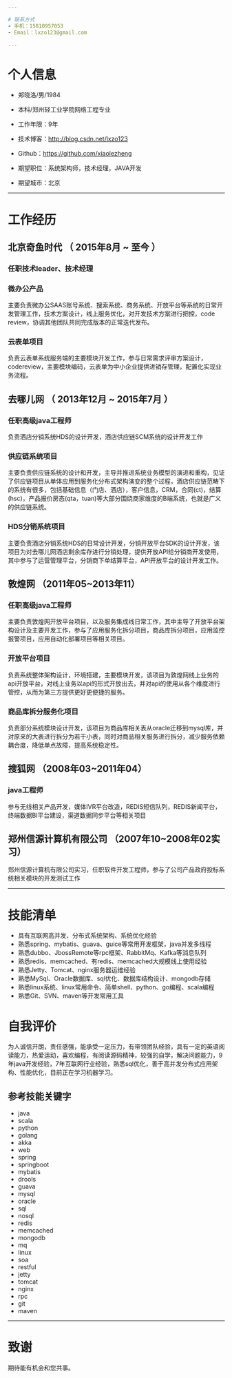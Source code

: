 ```yaml
---

# 联系方式
- 手机：15810957053
- Email：lxzo123@gmail.com 

---
```


# 个人信息

 - 郑晓洛/男/1984 
 - 本科/郑州轻工业学院网络工程专业 
 - 工作年限：9年
 - 技术博客：http://blog.csdn.net/lxzo123
 - Github：https://github.com/xiaolezheng

 - 期望职位：系统架构师，技术经理，JAVA开发
 - 期望城市：北京

---

# 工作经历

## 北京奇鱼时代 （ 2015年8月 ~ 至今 ）
### 任职技术leader、技术经理
### 微办公产品
主要负责微办公SAAS账号系统、搜索系统、商务系统、开放平台等系统的日常开发管理工作，技术方案设计，线上服务优化，对开发技术方案进行把控，code review，协调其他团队共同完成版本的正常迭代发布。

### 云表单项目 
负责云表单系统服务端的主要模块开发工作，参与日常需求评审方案设计，codereview，主要模块编码，云表单为中小企业提供进销存管理，配置化实现业务流程。

## 去哪儿网 （ 2013年12月 ~ 2015年7月 ）
### 任职高级java工程师
负责酒店分销系统HDS的设计开发，酒店供应链SCM系统的设计开发工作

### 供应链系统项目 
主要负责供应链系统的设计和开发，主导并推进系统业务模型的演进和重构，见证了供应链项目从单体应用到服务化分布式架构演变的整个过程，酒店供应链范畴下的系统有很多，包括基础信息（门店、酒店），客户信息，CRM，合同(ct)，结算(hsc)，产品报价房态(qta，tuan)等大部分围绕商家维度的B端系统，也就是广义的供应链系统。

### HDS分销系统项目 
主要负责酒店分销系统HDS的日常设计开发，分销开放平台SDK的设计开发，该项目为对去哪儿网酒店剩余库存进行分销处理，提供开放API给分销商开发使用，其中参与了运营管理平台，分销商下单结算平台，API开放平台的设计开发工作。

## 敦煌网 （2011年05~2013年11）
### 任职高级java工程师 
主要负责敦煌网开放平台项目，以及服务集成线日常工作，其中主导了开放平台架构设计及主要开发工作，参与了应用服务化拆分项目，商品库拆分项目，应用监控报警项目，应用自动化部署项目等相关项目。

### 开放平台项目
负责系统整体架构设计，环境搭建，主要模块开发，该项目为敦煌网线上业务的api开放平台，对线上业务以api的形式开放出去，并对api的使用从各个维度进行管控，从而为第三方提供更好更便捷的服务。

### 商品库拆分服务化项目
负责部分系统模块设计开发，该项目为商品库相关表从oracle迁移到mysql库，并对原来的大表进行拆分为若干小表，同时对商品相关服务进行拆分，减少服务依赖耦合度，降低单点故障，提高系统稳定性。

## 搜狐网 （2008年03~2011年04）
### java工程师
参与无线相关产品开发，媒体IVR平台改造，REDIS短信队列，REDIS新闻平台，终端数据BI平台建设，渠道数据同步平台等相关项目

## 郑州信源计算机有限公司 （2007年10~2008年02实习）
郑州信源计算机有限公司实习，任职软件开发工程师，参与了公司产品政府投标系统相关模块的开发测试工作

---

# 技能清单

- 具有互联网高并发、分布式系统架构、系统优化经验
- 熟悉spring、mybatis、guava、guice等常用开发框架，java并发多线程
- 熟悉dubbo、JbossRemote等rpc框架、RabbitMq、Kafka等消息队列
- 熟悉redis、memcached、有redis、memcached大规模线上使用经验
- 熟悉Jetty、Tomcat、nginx服务器运维经验
- 熟悉MySql、Oracle数据库、sql优化、数据库结构设计、mongodb存储
- 熟悉linux系统、linux常用命令、简单shell、python、go编程、scala编程
- 熟悉Git、SVN、maven等开发常用工具

# 自我评价

为人诚信开朗，责任感强，能承受一定压力，有带领团队经验，具有一定的英语阅读能力，热爱运动，喜欢编程，有阅读源码精神，较强的自学，解决问题能力，9年java开发经验，7年互联网行业经验，熟悉sql优化，善于高并发分布式应用架构、性能优化，目前正在学习机器学习。

## 参考技能关键字

- java
- scala
- python
- golang
- akka
- web
- spring
- springboot
- mybatis
- drools
- guava
- mysql
- oracle
- sql
- nosql
- redis
- memcached
- mongodb
- mq
- linux
- soa
- restful
- jetty
- tomcat
- nginx
- rpc
- git
- maven

---

# 致谢
期待能有机会和您共事。
